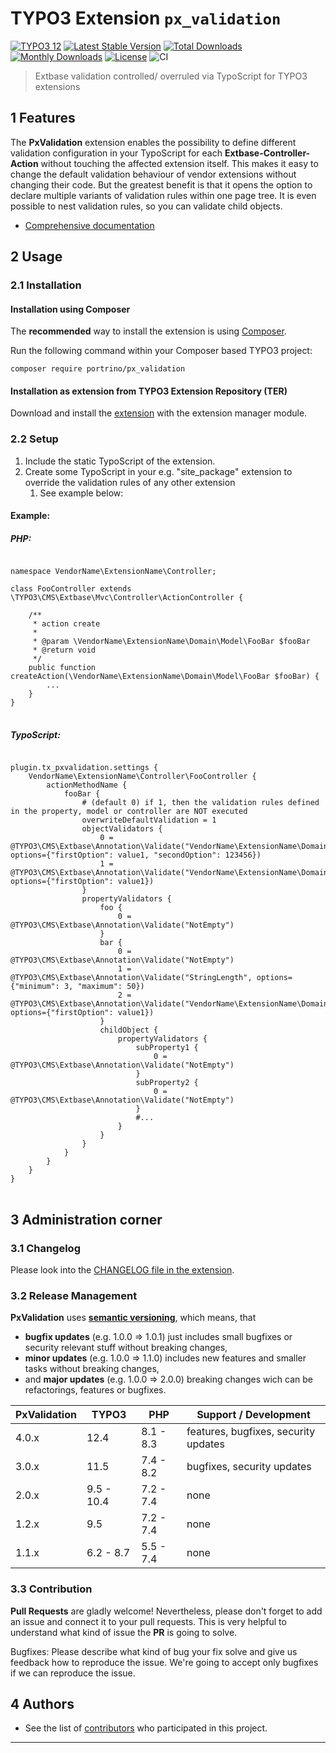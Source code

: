 # TYPO3 Extension `px_validation`

[![TYPO3 12](https://img.shields.io/badge/TYPO3-12-orange.svg)](https://get.typo3.org/version/12)
[![Latest Stable Version](https://poser.pugx.org/portrino/px_validation/v/stable)](https://packagist.org/packages/portrino/px_validation)
[![Total Downloads](https://poser.pugx.org/portrino/px_validation/downloads)](https://packagist.org/packages/portrino/px_validation)
[![Monthly Downloads](https://poser.pugx.org/portrino/px_validation/d/monthly)](https://packagist.org/packages/portrino/px_validation)
[![License](https://poser.pugx.org/portrino/px_validation/license)](https://packagist.org/packages/portrino/px_validation)
![CI](https://github.com/portrino/px_validation/actions/workflows/ci.yml/badge.svg)

> Extbase validation controlled/ overruled via TypoScript for TYPO3 extensions

## 1 Features

The **PxValidation** extension enables the possibility to define different validation configuration in
your TypoScript for each **Extbase-Controller-Action** without touching the affected extension itself. This makes 
it easy to change the default validation behaviour of vendor extensions without changing their code. But the greatest 
benefit is that it opens the option to declare multiple variants of validation rules within one page tree.
It is even possible to nest validation rules, so you can validate child objects.

* [Comprehensive documentation][1]

## 2 Usage

### 2.1 Installation

#### Installation using Composer

The **recommended** way to install the extension is using [Composer][2].

Run the following command within your Composer based TYPO3 project:

```
composer require portrino/px_validation
```

#### Installation as extension from TYPO3 Extension Repository (TER)

Download and install the [extension][3] with the extension manager module.

### 2.2 Setup

1) Include the static TypoScript of the extension.
2) Create some TypoScript in your e.g. "site_package" extension to override the validation rules of any other extension
   1) See example below:

#### Example:
##### PHP:
<pre>
<code class="php">
namespace VendorName\ExtensionName\Controller;

class FooController extends \TYPO3\CMS\Extbase\Mvc\Controller\ActionController {
    
    /**
     * action create
     *
     * @param \VendorName\ExtensionName\Domain\Model\FooBar $fooBar
     * @return void
     */
    public function createAction(\VendorName\ExtensionName\Domain\Model\FooBar $fooBar) {
        ...       
    }
}
</code>
</pre>

##### TypoScript:
<pre>
<code class="typoscript">
plugin.tx_pxvalidation.settings {
    VendorName\ExtensionName\Controller\FooController {
        actionMethodName {
            fooBar {
                # (default 0) if 1, then the validation rules defined in the property, model or controller are NOT executed
                overwriteDefaultValidation = 1
                objectValidators {
                    0 = @TYPO3\CMS\Extbase\Annotation\Validate("VendorName\ExtensionName\Domain\Validator\FooValidator", options={"firstOption": value1, "secondOption": 123456})
                    1 = @TYPO3\CMS\Extbase\Annotation\Validate("VendorName\ExtensionName\Domain\Validator\BarValidator", options={"firstOption": value1})
                }
                propertyValidators {
                    foo {
                        0 = @TYPO3\CMS\Extbase\Annotation\Validate("NotEmpty")
                    }
                    bar {
                        0 = @TYPO3\CMS\Extbase\Annotation\Validate("NotEmpty")
                        1 = @TYPO3\CMS\Extbase\Annotation\Validate("StringLength", options={"minimum": 3, "maximum": 50})
                        2 = @TYPO3\CMS\Extbase\Annotation\Validate("VendorName\ExtensionName\Domain\Validator\CustomValidator", options={"firstOption": value1})
                    }
                    childObject {
                        propertyValidators {
                            subProperty1 {
                                0 = @TYPO3\CMS\Extbase\Annotation\Validate("NotEmpty")
                            }
                            subProperty2 {
                                0 = @TYPO3\CMS\Extbase\Annotation\Validate("NotEmpty")
                            }
                            #...
                        }
                    }
                }
            }
        }
    }
}
</code>
</pre>

## 3 Administration corner

### 3.1 Changelog

Please look into the [CHANGELOG file in the extension][4].

### 3.2 Release Management

**PxValidation** uses [**semantic versioning**][5], which means, that
* **bugfix updates** (e.g. 1.0.0 => 1.0.1) just includes small bugfixes or security relevant stuff without breaking changes,
* **minor updates** (e.g. 1.0.0 => 1.1.0) includes new features and smaller tasks without breaking changes,
* and **major updates** (e.g. 1.0.0 => 2.0.0) breaking changes wich can be refactorings, features or bugfixes.

| PxValidation | TYPO3      | PHP       | Support / Development                |
|--------------|------------|-----------|--------------------------------------|
| 4.0.x        | 12.4       | 8.1 - 8.3 | features, bugfixes, security updates |
| 3.0.x        | 11.5       | 7.4 - 8.2 | bugfixes, security updates           |
| 2.0.x        | 9.5 - 10.4 | 7.2 - 7.4 | none                                 |
| 1.2.x        | 9.5        | 7.2 - 7.4 | none                                 |
| 1.1.x        | 6.2 - 8.7  | 5.5 - 7.4 | none                                 |

### 3.3 Contribution

**Pull Requests** are gladly welcome! Nevertheless, please don't forget to add an issue and connect it to your pull 
requests. This is very helpful to understand what kind of issue the **PR** is going to solve.

Bugfixes: Please describe what kind of bug your fix solve and give us feedback how to reproduce the issue. We're going
to accept only bugfixes if we can reproduce the issue.

## 4 Authors

* See the list of [contributors](https://github.com/portrino/px_dbsequencer/graphs/contributors) who participated in this project.

---

[1]: https://docs.typo3.org/typo3cms/extensions/px_validation/
[2]: https://getcomposer.org/
[3]: https://extensions.typo3.org/extension/px_validation
[4]: https://github.com/portrino/px_validation/blob/master/CHANGELOG.md
[5]: https://semver.org/

